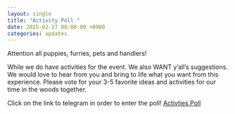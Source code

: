 ```yaml
---
layout: single
title: "Activity Poll "
date: 2025-02-27 08:00:00 +0900
categories: updates
---
```

Attention all puppies, furries, pets and handlers! 

While we do have activities for the event. We also WANT y’all’s suggestions. We would love to hear from you and bring to life what you want from this experience. 
Please vote for your 3-5 favorite ideas and activities for our time in the woods together.

Click on the link to telegram in order to enter the poll!
[Activties Poll](https://t.me/k9campout/103)
